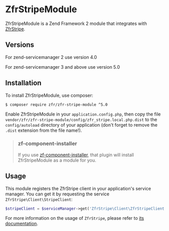 ZfrStripeModule
===============

ZfrStripeModule is a Zend Framework 2 module that integrates with [ZfrStripe](https://github.com/zf-fr/zfr-stripe).


Versions
--------
For zend-servicemanager 2 use version 4.0

For zend-servicemanager 3 and above use version 5.0


Installation
------------

To install ZfrStripeModule, use composer:

```sh
$ composer require zfr/zfr-stripe-module ^5.0
```

Enable ZfrStripeModule in your `application.config.php`, then copy the file
`vendor/zfr/zfr-stripe-module/config/zfr_stripe.local.php.dist` to the
`config/autoload` directory of your application (don't forget to remove the
`.dist` extension from the file name!).

> ### zf-component-installer
>
> If you use [zf-component-installer](https://github.com/zendframework/zf-component-installer),
> that plugin will install ZfrStripeModule as a module for you.


Usage
-----

This module registers the ZfrStripe client in your application's service manager.
You can get it by requesting the service `ZfrStripe\Client\StripeClient`:

```php
$stripeClient = $serviceManager->get('ZfrStripe\Client\ZfrStripeClient');
```

For more information on the usage of `ZfrStripe`, please refer to [its documentation](https://github.com/zf-fr/zfr-stripe).
